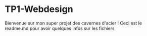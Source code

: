 # TP1-Webdesign
Bienvenue sur mon super projet des cavernes d'acier !
Ceci est le readme.md pour avoir quelques infos sur les fichiers




